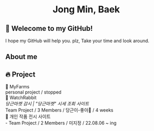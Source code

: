 <h1 align="center" font-size:"60px"> Jong Min, Baek</h1>


## 🎉 Welecome to my GitHub!
I hope my GitHub will help you. plz, Take your time and look around.

## About me


## 🔥 Project
📌 MyFarms </br>
      personal project / stopped </br>
📌 WatchRabbit </br>
    <I>당근마켓 감시 | "당근마켓" 시세 조회 사이트 </I><br/>
    Team Project / 3 Members / 당근이-좋아🥕 / 4 weeks<br/>
📌 개인 작품 전시 사이트<br/>
    - Team Project / 2 Members / 미지정  / 22.08.06 ~ ing<br/>
